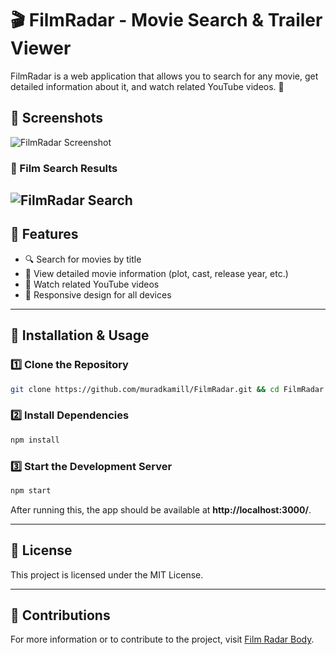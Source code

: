 # 🎬 FilmRadar - Movie Search & Trailer Viewer  

FilmRadar is a web application that allows you to search for any movie, get detailed information about it, and watch related YouTube videos. 🍿  

## 📸 Screenshots  
![FilmRadar Screenshot](https://private-user-images.githubusercontent.com/188038178/421886177-c0790ea8-d2a9-4514-ba76-b71f8a57e417.png?jwt=eyJhbGciOiJIUzI1NiIsInR5cCI6IkpXVCJ9.eyJpc3MiOiJnaXRodWIuY29tIiwiYXVkIjoicmF3LmdpdGh1YnVzZXJjb250ZW50LmNvbSIsImtleSI6ImtleTUiLCJleHAiOjE3NDE3ODM1NjEsIm5iZiI6MTc0MTc4MzI2MSwicGF0aCI6Ii8xODgwMzgxNzgvNDIxODg2MTc3LWMwNzkwZWE4LWQyYTktNDUxNC1iYTc2LWI3MWY4YTU3ZTQxNy5wbmc_WC1BbXotQWxnb3JpdGhtPUFXUzQtSE1BQy1TSEEyNTYmWC1BbXotQ3JlZGVudGlhbD1BS0lBVkNPRFlMU0E1M1BRSzRaQSUyRjIwMjUwMzEyJTJGdXMtZWFzdC0xJTJGczMlMkZhd3M0X3JlcXVlc3QmWC1BbXotRGF0ZT0yMDI1MDMxMlQxMjQxMDFaJlgtQW16LUV4cGlyZXM9MzAwJlgtQW16LVNpZ25hdHVyZT1iNWFhNDViN2E2YzJiNDg5ZjYwYzczMzA5MTAyY2RiODM5ZmQyZjUyMDkwYjlkODg5YjEwMGMzYzgxNjI5NGRjJlgtQW16LVNpZ25lZEhlYWRlcnM9aG9zdCJ9.cqr-z86kh5hHT0sVwXm6NrJySQKuNhMMvcfn-R3dRto)


### 🔎 Film Search Results  
![FilmRadar Search](https://private-user-images.githubusercontent.com/188038178/421886178-1cafda51-95af-4c2e-9176-bb109c7f4c0b.png?jwt=eyJhbGciOiJIUzI1NiIsInR5cCI6IkpXVCJ9.eyJpc3MiOiJnaXRodWIuY29tIiwiYXVkIjoicmF3LmdpdGh1YnVzZXJjb250ZW50LmNvbSIsImtleSI6ImtleTUiLCJleHAiOjE3NDE3ODM3MzEsIm5iZiI6MTc0MTc4MzQzMSwicGF0aCI6Ii8xODgwMzgxNzgvNDIxODg2MTc4LTFjYWZkYTUxLTk1YWYtNGMyZS05MTc2LWJiMTA5YzdmNGMwYi5wbmc_WC1BbXotQWxnb3JpdGhtPUFXUzQtSE1BQy1TSEEyNTYmWC1BbXotQ3JlZGVudGlhbD1BS0lBVkNPRFlMU0E1M1BRSzRaQSUyRjIwMjUwMzEyJTJGdXMtZWFzdC0xJTJGczMlMkZhd3M0X3JlcXVlc3QmWC1BbXotRGF0ZT0yMDI1MDMxMlQxMjQzNTFaJlgtQW16LUV4cGlyZXM9MzAwJlgtQW16LVNpZ25hdHVyZT1iYTM5MDhiYmQ3Yjc3ODllMGEwOGI3YmRmYjU5ZmVhZGNmZmQwZDQ1NWFjMDI2MWI2Mjc2YzQ4NGU2MjMzYjY2JlgtQW16LVNpZ25lZEhlYWRlcnM9aG9zdCJ9.yiIzwsBNdD7s9PXXXHyweeTtKLxnD0cFZR975PrM5FA)
---

## 🚀 Features  
- 🔍 Search for movies by title  
- 📖 View detailed movie information (plot, cast, release year, etc.)  
- 🎥 Watch related YouTube videos  
- 📱 Responsive design for all devices  

---

## 🔧 Installation & Usage  

### 1️⃣ Clone the Repository  
```sh
git clone https://github.com/muradkamill/FilmRadar.git && cd FilmRadar
```

### 2️⃣ Install Dependencies  
```sh
npm install
```

### 3️⃣ Start the Development Server  
```sh
npm start
```
After running this, the app should be available at **http://localhost:3000/**.  

---

## 📜 License  
This project is licensed under the MIT License.  

---

## 🤝 Contributions  
For more information or to contribute to the project, visit [Film Radar Body](https://film-radar.vercel.app/body).
